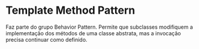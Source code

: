 # Template Method Pattern

Faz parte do grupo Behavior Pattern. Permite que subclasses modifiquem a implementação dos métodos de uma classe abstrata, mas a invocação precisa continuar como definido.


